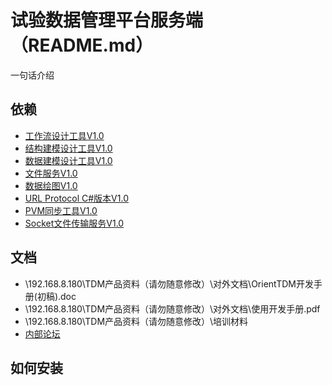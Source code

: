 # 试验数据管理平台服务端（README.md）
一句话介绍

## 依赖
* [工作流设计工具V1.0](http://192.168.8.251:8888/root/WorkflowTool.git)
* [结构建模设计工具V1.0](http://192.168.8.251:8888/root/NavigationTool.git)
* [数据建模设计工具V1.0](http://192.168.8.251:8888/root/ModelCreator.git)
* [文件服务V1.0](http://192.168.8.251:8888/root/OrientFileService.git)
* [数据绘图V1.0](http://192.168.8.251:8888/root/OrientEDMPlot.git)
* [URL Protocol C#版本V1.0](http://192.168.8.251:8888/root/OrientHtmlTrigger.git)
* [PVM同步工具V1.0](http://192.168.8.251:8888/root/PVM_SYNC.git)
* [Socket文件传输服务V1.0](http://192.168.8.251:8888/root/EDMSocketServer.git)

## 文档
* \\192.168.8.180\TDM产品资料（请勿随意修改）\对外文档\OrientTDM开发手册(初稿).doc
* \\192.168.8.180\TDM产品资料（请勿随意修改）\对外文档\使用开发手册.pdf
* \\192.168.8.180\TDM产品资料（请勿随意修改）\培训材料
* [内部论坛](http://192.168.8.251:8088/symphony-2.4.0)

## 如何安装

